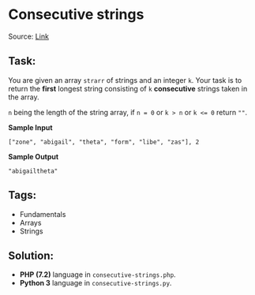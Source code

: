 # Consecutive strings

Source: [Link](https://www.codewars.com/kata/56a5d994ac971f1ac500003e/train/php)

## Task:

You are given an array `strarr` of strings and an integer `k`. 
Your task is to return the **first** longest string consisting of `k` **consecutive** strings taken in the array.

`n` being the length of the string array, if `n = 0` or `k > n` or `k <= 0` return `""`.

**Sample Input**

```
["zone", "abigail", "theta", "form", "libe", "zas"], 2
```

**Sample Output**

```
"abigailtheta"
```

## Tags:

* Fundamentals
* Arrays
* Strings


## Solution:

* **PHP (7.2)** language in `consecutive-strings.php`.
* **Python 3** language in `consecutive-strings.py`.